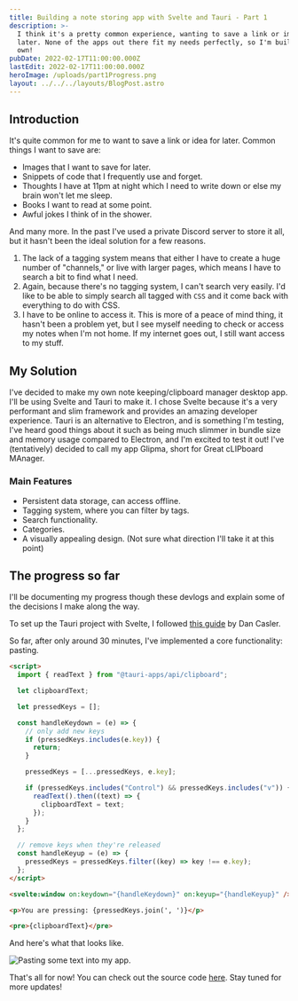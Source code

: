 ```yaml
---
title: Building a note storing app with Svelte and Tauri - Part 1
description: >-
  I think it's a pretty common experience, wanting to save a link or image for
  later. None of the apps out there fit my needs perfectly, so I'm building my
  own!
pubDate: 2022-02-17T11:00:00.000Z
lastEdit: 2022-02-17T11:00:00.000Z
heroImage: /uploads/part1Progress.png
layout: ../../../layouts/BlogPost.astro
---
```


## Introduction

It's quite common for me to want to save a link or idea for later. Common things I want to save are:

* Images that I want to save for later.
* Snippets of code that I frequently use and forget.
* Thoughts I have at 11pm at night which I need to write down or else my brain won't let me sleep.
* Books I want to read at some point.
* Awful jokes I think of in the shower.

And many more. In the past I've used a private Discord server to store it all, but it hasn't been the ideal solution for a few reasons.

1. The lack of a tagging system means that either I have to create a huge number of "channels," or live with larger pages, which means I have to search a bit to find what I need.
2. Again, because there's no tagging system, I can't search very easily. I'd like to be able to simply search all tagged with `CSS` and it come back with everything to do with CSS.
3. I have to be online to access it. This is more of a peace of mind thing, it hasn't been a problem yet, but I see myself needing to check or access my notes when I'm not home. If my internet goes out, I still want access to my stuff.

## My Solution

I've decided to make my own note keeping/clipboard manager desktop app. I'll be using Svelte and Tauri to make it. I chose Svelte because it's a very performant and slim framework and provides an amazing developer experience. Tauri is an alternative to Electron, and is something I'm testing, I've heard good things about it such as being much slimmer in bundle size and memory usage compared to Electron, and I'm excited to test it out! I've (tentatively) decided to call my app Glipma, short for Great cLIPboard MAnager.

### Main Features

* Persistent data storage, can access offline.
* Tagging system, where you can filter by tags.
* Search functionality.
* Categories.
* A visually appealing design. (Not sure what direction I'll take it at this point)

## The progress so far

I'll be documenting my progress though these devlogs and explain some of the decisions I make along the way.

To set up the Tauri project with Svelte, I followed [this guide](https://medium.com/@cazanator/tauri-with-standard-svelte-or-sveltekit-ad7f103c37e7) by Dan Casler.

So far, after only around 30 minutes, I've implemented a core functionality: pasting.

```html
<script>
  import { readText } from "@tauri-apps/api/clipboard";

  let clipboardText;

  let pressedKeys = [];

  const handleKeydown = (e) => {
    // only add new keys
    if (pressedKeys.includes(e.key)) {
      return;
    }

    pressedKeys = [...pressedKeys, e.key];

    if (pressedKeys.includes("Control") && pressedKeys.includes("v")) {
      readText().then((text) => {
        clipboardText = text;
      });
    }
  };

  // remove keys when they're released
  const handleKeyup = (e) => {
    pressedKeys = pressedKeys.filter((key) => key !== e.key);
  };
</script>

<svelte:window on:keydown="{handleKeydown}" on:keyup="{handleKeyup}" />

<p>You are pressing: {pressedKeys.join(', ')}</p>

<pre>{clipboardText}</pre>
```

And here's what that looks like.

![Pasting some text into my app.](/uploads/part1Progress.png)

That's all for now! You can check out the source code [here](https://github.com/matthewyingtao/Glipma). Stay tuned for more updates!
